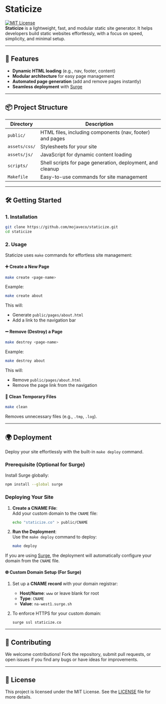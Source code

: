 # Staticize

[![MIT License](https://img.shields.io/badge/License-MIT-blue.svg)](LICENSE.md)  
**Staticize** is a lightweight, fast, and modular static site generator. It helps developers build static websites effortlessly, with a focus on speed, simplicity, and minimal setup.

---

## 🚀 Features

- **Dynamic HTML loading** (e.g., nav, footer, content)
- **Modular architecture** for easy page management
- **Automated page generation** (add and remove pages instantly)
- **Seamless deployment** with [Surge](https://surge.sh)

---

## 📦 Project Structure

| Directory         | Description |
|-------------------|-------------|
| `public/`         | HTML files, including components (nav, footer) and pages |
| `assets/css/`     | Stylesheets for your site |
| `assets/js/`      | JavaScript for dynamic content loading |
| `scripts/`        | Shell scripts for page generation, deployment, and cleanup |
| `Makefile`        | Easy-to-use commands for site management |

---

## 🛠️ Getting Started

### 1. Installation

```bash
git clone https://github.com/mojaveco/staticize.git
cd staticize
```

### 2. Usage

Staticize uses `make` commands for effortless site management:

#### ➕ Create a New Page

```bash
make create <page-name>
```

Example:

```bash
make create about
```

This will:
- Generate `public/pages/about.html`
- Add a link to the navigation bar

#### ➖ Remove (Destroy) a Page

```bash
make destroy <page-name>
```

Example:

```bash
make destroy about
```

This will:
- Remove `public/pages/about.html`
- Remove the page link from the navigation

#### 🧹 Clean Temporary Files

```bash
make clean
```

Removes unnecessary files (e.g., `.tmp`, `.log`).

---

## 🌍 Deployment

Deploy your site effortlessly with the built-in `make deploy` command.

### Prerequisite (Optional for Surge)

Install Surge globally:

```bash
npm install --global surge
```

### Deploying Your Site

1. **Create a CNAME File**:  
   Add your custom domain to the `CNAME` file:

   ```bash
   echo "staticize.co" > public/CNAME
   ```

2. **Run the Deployment**:  
   Use the `make deploy` command to deploy:

   ```bash
   make deploy
   ```

If you are using [Surge](https://surge.sh), the deployment will automatically configure your domain from the `CNAME` file.

#### 🌐 Custom Domain Setup (For Surge)

1. Set up a **CNAME record** with your domain registrar:
   - **Host/Name**: `www` or leave blank for root
   - **Type**: `CNAME`
   - **Value**: `na-west1.surge.sh`

2. To enforce HTTPS for your custom domain:

   ```bash
   surge ssl staticize.co
   ```

---

## 🤝 Contributing

We welcome contributions! Fork the repository, submit pull requests, or open issues if you find any bugs or have ideas for improvements.

---

## 📜 License

This project is licensed under the MIT License. See the [LICENSE](LICENSE.md) file for more details.